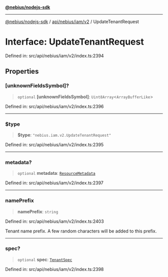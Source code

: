 [**@nebius/nodejs-sdk**](../../../../../README.md)

***

[@nebius/nodejs-sdk](../../../../../README.md) / [api/nebius/iam/v2](../README.md) / UpdateTenantRequest

# Interface: UpdateTenantRequest

Defined in: src/api/nebius/iam/v2/index.ts:2394

## Properties

### \[unknownFieldsSymbol\]?

> `optional` **\[unknownFieldsSymbol\]**: `Uint8Array`\<`ArrayBufferLike`\>

Defined in: src/api/nebius/iam/v2/index.ts:2396

***

### $type

> **$type**: `"nebius.iam.v2.UpdateTenantRequest"`

Defined in: src/api/nebius/iam/v2/index.ts:2395

***

### metadata?

> `optional` **metadata**: [`ResourceMetadata`](../../../common/v1/interfaces/ResourceMetadata.md)

Defined in: src/api/nebius/iam/v2/index.ts:2397

***

### namePrefix

> **namePrefix**: `string`

Defined in: src/api/nebius/iam/v2/index.ts:2403

Tenant name prefix. A few random characters will be added to this prefix.

***

### spec?

> `optional` **spec**: [`TenantSpec`](TenantSpec.md)

Defined in: src/api/nebius/iam/v2/index.ts:2398
